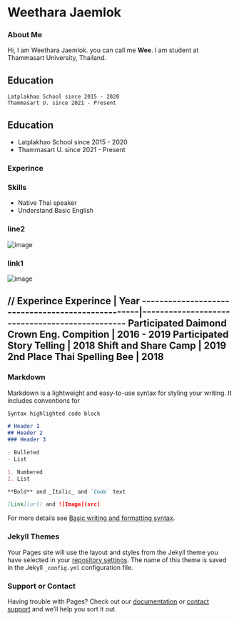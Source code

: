 # Weethara Jaemlok

### About Me
Hi, I am Weethara Jaemlok. you can call me **Wee**. I am student at Thammasart University, Thailand.


## Education
```
Latplakhao School since 2015 - 2020
Thammasart U. since 2021 - Present
```

## Education
- Latplakhao School since 2015 - 2020
- Thammasart U. since 2021 - Present

### Experince
### Skills
- Native Thai speaker
- Understand Basic English
### line2
![image](https://img.in.th/image/WGxnrY)
### link1
![image](https://img.in.th/images/b42487d7f114e3bc89e3bc7183d08167.png)

// Experince
Experince                                         |  Year
--------------------------------------------------|-----------------------------------------------
Participated Daimond Crown Eng. Compition         |  2016 - 2019
Participated Story Telling                        |  2018
Shift and Share Camp                              |  2019
2nd Place Thai Spelling Bee                       |  2018
---------------------------------------------------------------------------------------------------
### Markdown

Markdown is a lightweight and easy-to-use syntax for styling your writing. It includes conventions for

```markdown
Syntax highlighted code block

# Header 1
## Header 2
### Header 3

- Bulleted
- List

1. Numbered
2. List

**Bold** and _Italic_ and `Code` text

[Link](url) and ![Image](src)
```

For more details see [Basic writing and formatting syntax](https://docs.github.com/en/github/writing-on-github/getting-started-with-writing-and-formatting-on-github/basic-writing-and-formatting-syntax).

### Jekyll Themes

Your Pages site will use the layout and styles from the Jekyll theme you have selected in your [repository settings](https://github.com/Weewtr/Weethara/settings/pages). The name of this theme is saved in the Jekyll `_config.yml` configuration file.

### Support or Contact

Having trouble with Pages? Check out our [documentation](https://docs.github.com/categories/github-pages-basics/) or [contact support](https://support.github.com/contact) and we’ll help you sort it out.
